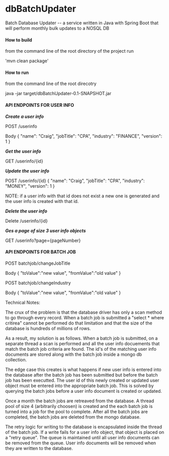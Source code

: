 # dbBatchUpdater
Batch Database Updater
-- a service written in Java with Spring Boot that will perform monthly bulk updates to a NOSQL DB 


#### How to build
from the command line of the root directory of the project run

'mvn clean package' 

#### How to run

from the command line of the root direcotry

java -jar target/dbBatchUpdater-0.1-SNAPSHOT.jar


#### API ENDPOINTS FOR USER INFO

***Create a user info***

POST /userinfo 

Body {
  "name": "Craig",
  "jobTitle": "CPA",
  "industry": "FINANCE",
  "version": 1
}

***Get the user info***

GET /userinfo/{id}

***Update the user info***

POST /userinfo/{id}
{
  "name": "Craig",
  "jobTitle": "CPA",
  "industry": "MONEY",
  "version": 1
}

NOTE: if a user info with that id does not exist a new one is generated and the user info is created with that id.

***Delete the user info***

Delete /userinfo/{id}

***Ges a page of size 3 user info objects***

GET /userinfo?page={pageNumber}


#### API ENDPOINTS FOR BATCH JOB

POST batchjob/changeJobTitle

Body {
    "toValue":"new value",
    "fromValue":"old value"
}

POST batchjob/changeIndustry

Body {
    "toValue":"new value",
    "fromValue":"old value"
}

Technical Notes:

The crux of the  problem is that the database driver has only a scan method to go through every record.  When a batch job is submitted a "select * where critirea" cannot be performed do that limitation and that the size of the database is hundreds of millions of rows. 

As a result, my solution is as follows.  When a batch job is submitted, on a separate thread a scan is performed and all the user info docuements that match the batch job criteria are found.  The id's of the matching user info documents are stored along with the batch job inside a mongo db collection.

The edge case this creates is what happens if new user info is entered into the database after the batch job has been submitted but before the batch job has been executted.  The user id of this newly created or updated user object must be entered into the appropriate batch job.  This is solved by querying the batch jobs before a user info document is created or updated.

Once a month the batch jobs are retreaved from the database. A thread pool of size 4 (arbitrarily choosen) is created and the each batch job is turned into a job for the pool to complete.  After all the batch jobs are completed, the batch jobs are deleted from the mongo database.

The retry logic for writing to the database is encapsulated inside the thread of the batch job.  If a write fails for a user info object, that object is placed on a "retry queue".  The queue is maintained until all user info documents can be removed from the queue.  User info documents will be removed when they are written to the database.





